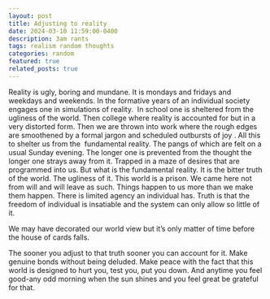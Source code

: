 ```yaml
---
layout: post
title: Adjusting to reality
date: 2024-03-10 11:59:00-0400
description: 3am rants
tags: realism random thoughts
categories: random
featured: true
related_posts: true
---
```


Reality is ugly, boring and mundane. It is mondays and fridays and weekdays and weekends. In the formative years of an individual society engages one in simulations of reality.  In school one is sheltered from the ugliness of the world. Then college where reality is accounted for but in a very distorted form. Then we are thrown into work where the rough edges are smoothened by a formal jargon and scheduled outbursts of joy . All this to shelter us from the  fundamental reality. The pangs of which are felt on a usual Sunday evening. The longer one is prevented from the thought the longer one strays away from it. Trapped in a maze of desires that are programmed into us. But what is the fundamental reality. It is the bitter truth of the world. The ugliness of it. This world is a prison. We came here not from will and will leave as such. Things happen to us more than we make them happen. There is limited agency an individual has. Truth is that the freedom of individual is insatiable and the system can only allow so little of it. 

We may have decorated our world view but it’s only matter of time before the house of cards falls.

The sooner you adjust to that truth sooner you can account for it. Make genuine bonds without being deluded. Make peace with the fact that this world is designed to hurt you, test you, put you down. And anytime you feel good-any odd morning when the sun shines and you feel great be grateful for that.
